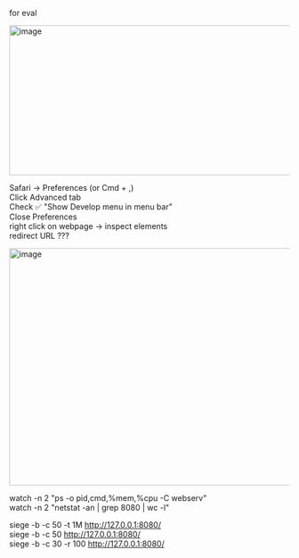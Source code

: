 for eval


[
](https://claude.ai/api/da870de7-ccba-4199-8d88-fae34eb1d9bd/files/ba2a1079-3826-4368-9f2c-f7cb12ca3edb/preview)<img width="775" height="269" alt="image" src="https://github.com/user-attachments/assets/73b2cd8a-944f-42d9-b7b1-6826199702cb" />

Safari → Preferences (or Cmd + ,)      
Click Advanced tab      
Check ✅ "Show Develop menu in menu bar"      
Close Preferences      
right click on webpage -> inspect elements      
redirect URL ???


[
](https://claude.ai/api/da870de7-ccba-4199-8d88-fae34eb1d9bd/files/c24b1784-a7ce-4ed6-a6e9-711a03404043/preview)<img width="786" height="426" alt="image" src="https://github.com/user-attachments/assets/82f5d95b-34bf-48a8-816a-148cfa8a5ab1" />


watch -n 2 "ps -o pid,cmd,%mem,%cpu -C webserv"      
watch -n 2 "netstat -an | grep 8080 | wc -l"      
      
siege -b -c 50 -t 1M http://127.0.0.1:8080/      
siege -b -c 50 http://127.0.0.1:8080/      
siege -b -c 30 -r 100 http://127.0.0.1:8080/      
